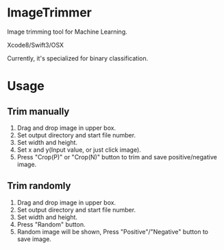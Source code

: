# ImageTrimmer
Image trimming tool for Machine Learning.

Xcode8/Swift3/OSX

Currently, it's specialized for binary classification.

# Usage
## Trim manually
1. Drag and drop image in upper box.
1. Set output directory and start file number.
1. Set width and height.
1. Set x and y(Input value, or just click image).
1. Press "Crop(P)" or "Crop(N)" button to trim and save positive/negative image.

## Trim randomly
1. Drag and drop image in upper box.
1. Set output directory and start file number.
1. Set width and height.
1. Press "Random" button.
1. Random image will be shown, Press "Positive"/"Negative" button to save image.